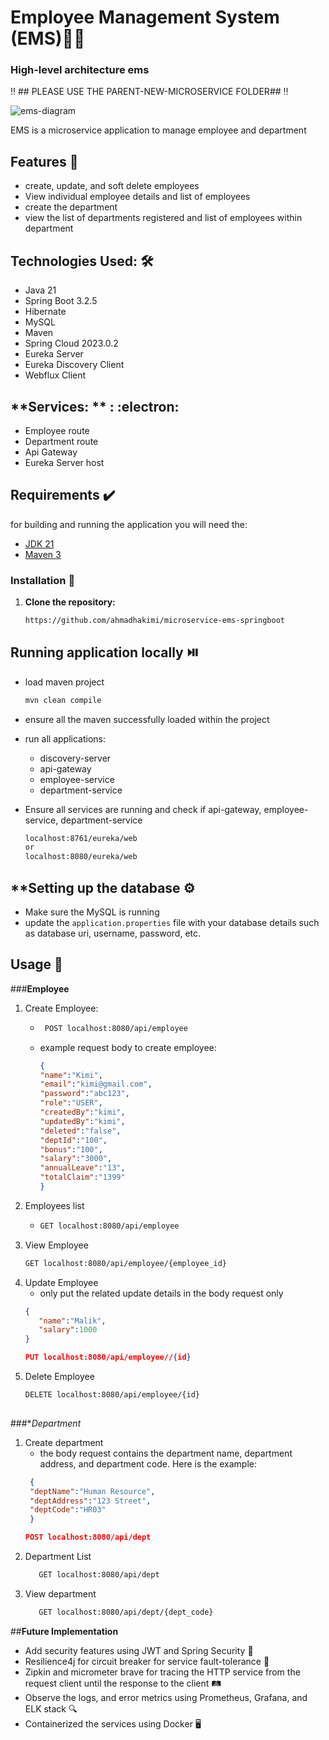 #  Employee Management System (EMS)🧑‍💼
### High-level architecture ems

‼️ ## PLEASE USE THE PARENT-NEW-MICROSERVICE FOLDER## ‼️

![ems-diagram](https://github.com/user-attachments/assets/6c510c88-c338-406d-93fb-eda67f1f194a)

EMS is a microservice application to manage employee and department

## **Features** 🌟
- create, update, and soft delete employees
- View individual employee details and list of employees
- create the department
- view the list of departments registered and list of employees within department 

## **Technologies Used:** 🛠️
- Java 21
- Spring Boot 3.2.5
- Hibernate
- MySQL
- Maven
- Spring Cloud 2023.0.2
- Eureka Server
- Eureka Discovery Client
- Webflux Client

## **Services: ** : :electron:
- Employee route
- Department route
- Api Gateway
- Eureka Server host 

## **Requirements** ✔️
for building and running the application you will need the:

- [JDK 21](https://www.oracle.com/my/java/technologies/downloads/#jdk21-windows)
- [Maven 3](https://maven.apache.org/download.cgi)

### Installation 🔽

1. **Clone the repository:**
   ```bash
   https://github.com/ahmadhakimi/microservice-ems-springboot

## **Running application locally** ⏯️
- load maven project
  ``` bash
  mvn clean compile
- ensure all the maven successfully loaded within the project
- run all applications:
  - discovery-server
  - api-gateway
  - employee-service
  - department-service

- Ensure all services are running and check if api-gateway, employee-service, department-service
  ``` bash
  localhost:8761/eureka/web
  or
  localhost:8080/eureka/web


## **Setting up the database ⚙️
- Make sure the MySQL is running
- update the `application.properties` file with your database details such as database uri, username, password, etc.

## **Usage** 📖

###**Employee**
1. Create Employee:
   - ```bash
      POST localhost:8080/api/employee
   - example request body to create employee:
     ```json
     {
     "name":"Kimi",
     "email":"kimi@gmail.com",
     "password":"abc123",
     "role":"USER",
     "createdBy":"kimi",
     "updatedBy":"kimi",
     "deleted":"false",
     "deptId":"100",
     "bonus":"100",
     "salary":"3000",
     "annualLeave":"13",
     "totalClaim":"1399"
     }

3. Employees list
   - ``` bash
     GET localhost:8080/api/employee
     
5. View Employee
   ```bash
   GET localhost:8080/api/employee/{employee_id}
7. Update Employee
   - only put the related update details in the body request only
   ``` JSON
   {
      "name":"Malik",
      "salary":1000
   }

   PUT localhost:8080/api/employee//{id}
9. Delete Employee
   ``` bash
   DELETE localhost:8080/api/employee/{id}
  
###**Department*
1. Create department
   - the body request contains the department name, department address, and department code. Here is the example: 
    ``` json
     {
     "deptName":"Human Resource",
     "deptAddress":"123 Street",
     "deptCode":"HR03"
     }

    POST localhost:8080/api/dept
   
2. Department List
   ```bash
      GET localhost:8080/api/dept
4. View department
   ``` bash
      GET localhost:8080/api/dept/{dept_code}

##**Future Implementation**
- Add security features using JWT and Spring Security 🔐
- Resilience4j for circuit breaker for service fault-tolerance 🚦
- Zipkin and micrometer brave for tracing the HTTP service from the request client until the response to the client 🛤️
- Observe the logs, and error metrics using Prometheus, Grafana, and ELK stack 🔍
- Containerized the services using Docker 🖥️
